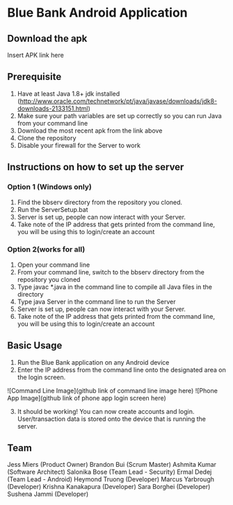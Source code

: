 # Blue Bank Android Application

## Download the apk
Insert APK link here

## Prerequisite

1. Have at least Java 1.8+ jdk installed (http://www.oracle.com/technetwork/pt/java/javase/downloads/jdk8-downloads-2133151.html)
2. Make sure your path variables are set up correctly so you can run Java from your command line
3. Download the most recent apk from the link above
4. Clone the repository
5. Disable your firewall for the Server to work

## Instructions on how to set up the server
### Option 1 (Windows only)

1. Find the bbserv directory from the repository you cloned.
2. Run the ServerSetup.bat
3. Server is set up, people can now interact with your Server.
4. Take note of the IP address that gets printed from the command line, you will be using this to login/create an account

### Option 2(works for all)

1. Open your command line
2. From your command line, switch to the bbserv directory from the repository you cloned
3. Type javac *.java in the command line to compile all Java files in the directory
4. Type java Server in the command line to run the Server
5. Server is set up, people can now interact with your Server.
6. Take note of the IP address that gets printed from the command line, you will be using this to login/create an account

## Basic Usage

1. Run the Blue Bank application on any Android device
2. Enter the IP address from the command line onto the designated area on the login screen.

![Command Line Image](github link of command line image here) ![Phone App Image](github link of phone app login screen here)

3. It should be working! You can now create accounts and login. User/transaction data is stored onto the device that is running the server.

## Team

Jess Miers (Product Owner)
Brandon Bui (Scrum Master)
Ashmita Kumar (Software Architect)
Salonika Bose (Team Lead - Security)
Ermal Dedej (Team Lead - Android)
Heymond Truong (Developer)
Marcus Yarbrough (Developer)
Krishna Kanakapura (Developer)
Sara Borghei (Developer)
Sushena Jammi (Developer)
